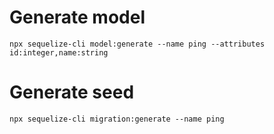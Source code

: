 # Generate model
``` 
npx sequelize-cli model:generate --name ping --attributes id:integer,name:string
```

# Generate seed 
```
npx sequelize-cli migration:generate --name ping
```
